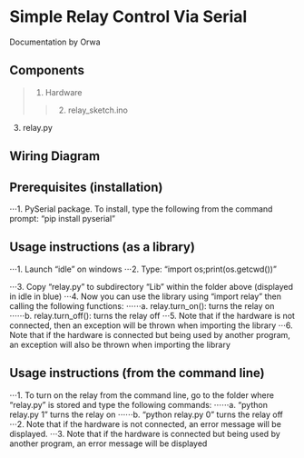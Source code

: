 # **Simple Relay Control Via Serial**
Documentation by Orwa

## **Components**
>1.	Hardware
>>2.	relay_sketch.ino
3.	relay.py
## **Wiring Diagram**

## **Prerequisites (installation)**
⋅⋅⋅1.	PySerial package. To install, type the following from the command prompt:
“pip install pyserial”

## **Usage instructions (as a library)**
⋅⋅⋅1.	Launch “idle” on windows
⋅⋅⋅2.	Type: “import os;print(os.getcwd())”
 
⋅⋅⋅3.	Copy “relay.py” to subdirectory “Lib” within the folder above (displayed in idle in blue)
⋅⋅⋅4.	Now you can use the library using “import relay” then calling the following functions:
⋅⋅⋅⋅⋅⋅a.	relay.turn_on(): turns the relay on
⋅⋅⋅⋅⋅⋅b.	relay.turn_off(): turns the relay off
⋅⋅⋅5.	Note that if the hardware is not connected, then an exception will be thrown when importing the library
⋅⋅⋅6.	Note that if the hardware is connected but being used by another program, an exception will also be thrown when importing the library

## **Usage instructions (from the command line)**
⋅⋅⋅1.	To turn on the relay from the command line, go to the folder where “relay.py” is stored and type the following commands:
⋅⋅⋅⋅⋅⋅a.	“python relay.py 1” turns the relay on
⋅⋅⋅⋅⋅⋅b.	“python relay.py 0” turns the relay off
⋅⋅⋅2.	Note that if the hardware is not connected, an error message will be displayed.
⋅⋅⋅3.	Note that if the hardware is connected but being used by another program, an error message will be displayed

